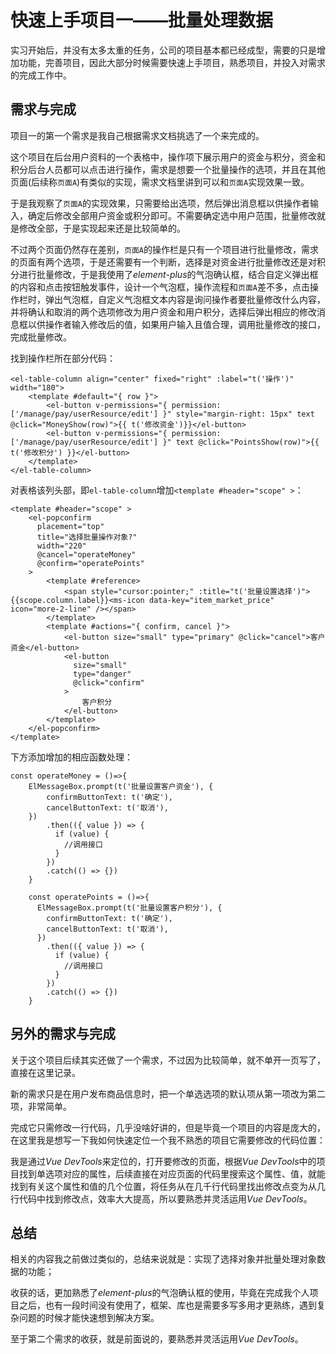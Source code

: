 # 快速上手项目一——批量处理数据
实习开始后，并没有太多太重的任务，公司的项目基本都已经成型，需要的只是增加功能，完善项目，因此大部分时候需要快速上手项目，熟悉项目，并投入对需求的完成工作中。

## 需求与完成
项目一的第一个需求是我自己根据需求文档挑选了一个来完成的。

这个项目在后台用户资料的一个表格中，操作项下展示用户的资金与积分，资金和积分后台人员都可以点击进行操作，需求是想要一个批量操作的选项，并且在其他页面(后续称`页面A`)有类似的实现，需求文档里讲到可以和`页面A`实现效果一致。

于是我观察了`页面A`的实现效果，只需要给出选项，然后弹出消息框以供操作者输入，确定后修改全部用户资金或积分即可。不需要确定选中用户范围，批量修改就是修改全部，于是实现起来还是比较简单的。

不过两个页面仍然存在差别，`页面A`的操作栏是只有一个项目进行批量修改，需求的页面有两个选项，于是还需要有一个判断，选择是对资金进行批量修改还是对积分进行批量修改，于是我使用了*element-plus*的气泡确认框，结合自定义弹出框的内容和点击按钮触发事件，设计一个气泡框，操作流程和`页面A`差不多，点击操作栏时，弹出气泡框，自定义气泡框文本内容是询问操作者要批量修改什么内容，并将确认和取消的两个选项修改为用户资金和用户积分，选择后弹出相应的修改消息框以供操作者输入修改后的值，如果用户输入且值合理，调用批量修改的接口，完成批量修改。

找到操作栏所在部分代码：
```
<el-table-column align="center" fixed="right" :label="t('操作')" width="180">
    <template #default="{ row }">
        <el-button v-permissions="{ permission: ['/manage/pay/userResource/edit'] }" style="margin-right: 15px" text @click="MoneyShow(row)">{{ t('修改资金')}}</el-button>
        <el-button v-permissions="{ permission: ['/manage/pay/userResource/edit'] }" text @click="PointsShow(row)">{{ t('修改积分') }}</el-button>
    </template>
</el-table-column>
```
对表格该列头部，即`el-table-column`增加`<template #header="scope" >`：
```
<template #header="scope" >
    <el-popconfirm
      placement="top"
      title="选择批量操作对象?"
      width="220"
      @cancel="operateMoney"
      @confirm="operatePoints"
    >
        <template #reference>
            <span style="cursor:pointer;" :title="t('批量设置选择')">{{scope.column.label}}<ms-icon data-key="item_market_price" icon="more-2-line" /></span>
        </template>
        <template #actions="{ confirm, cancel }">
            <el-button size="small" type="primary" @click="cancel">客户资金</el-button>
            <el-button
              size="small"
              type="danger"
              @click="confirm"
            >
                客户积分
            </el-button>
        </template>
    </el-popconfirm>
</template>
```
下方添加增加的相应函数处理：
```
const operateMoney = ()=>{
    ElMessageBox.prompt(t('批量设置客户资金'), {
        confirmButtonText: t('确定'),
        cancelButtonText: t('取消'),
    })
        .then(({ value }) => {
          if (value) {
            //调用接口
          }
        })
        .catch(() => {})
    }

    const operatePoints = ()=>{
      ElMessageBox.prompt(t('批量设置客户积分'), {
        confirmButtonText: t('确定'),
        cancelButtonText: t('取消'),
      })
        .then(({ value }) => {
          if (value) {
            //调用接口
          }
        })
        .catch(() => {})
    }
```

## 另外的需求与完成
关于这个项目后续其实还做了一个需求，不过因为比较简单，就不单开一页写了，直接在这里记录。

新的需求只是在用户发布商品信息时，把一个单选选项的默认项从第一项改为第二项，非常简单。

完成它只需修改一行代码，几乎没啥好讲的，但是毕竟一个项目的内容是庞大的，在这里我是想写一下我如何快速定位一个我不熟悉的项目它需要修改的代码位置：

我是通过*Vue DevTools*来定位的，打开要修改的页面，根据*Vue DevTools*中的项目找到单选项对应的属性，后续直接在对应页面的代码里搜索这个属性、值，就能找到有关这个属性和值的几个位置，将任务从在几千行代码里找出修改点变为从几行代码中找到修改点，效率大大提高，所以要熟悉并灵活运用*Vue DevTools*。

## 总结
相关的内容我之前做过类似的，总结来说就是：实现了选择对象并批量处理对象数据的功能；

收获的话，更加熟悉了*element-plus*的气泡确认框的使用，毕竟在完成我个人项目之后，也有一段时间没有使用了，框架、库也是需要多写多用才更熟练，遇到复杂问题的时候才能快速想到解决方案。

至于第二个需求的收获，就是前面说的，要熟悉并灵活运用*Vue DevTools*。